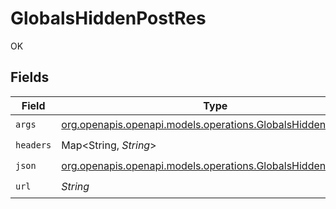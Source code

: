 # GlobalsHiddenPostRes

OK


## Fields

| Field                                                                                                            | Type                                                                                                             | Required                                                                                                         | Description                                                                                                      |
| ---------------------------------------------------------------------------------------------------------------- | ---------------------------------------------------------------------------------------------------------------- | ---------------------------------------------------------------------------------------------------------------- | ---------------------------------------------------------------------------------------------------------------- |
| `args`                                                                                                           | [org.openapis.openapi.models.operations.GlobalsHiddenPostArgs](../../models/operations/GlobalsHiddenPostArgs.md) | :heavy_check_mark:                                                                                               | N/A                                                                                                              |
| `headers`                                                                                                        | Map<String, *String*>                                                                                            | :heavy_check_mark:                                                                                               | N/A                                                                                                              |
| `json`                                                                                                           | [org.openapis.openapi.models.operations.GlobalsHiddenPostJson](../../models/operations/GlobalsHiddenPostJson.md) | :heavy_check_mark:                                                                                               | N/A                                                                                                              |
| `url`                                                                                                            | *String*                                                                                                         | :heavy_check_mark:                                                                                               | N/A                                                                                                              |